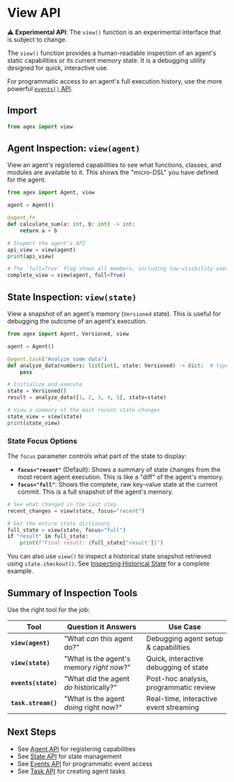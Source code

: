# View API

⚠️ **Experimental API**: The `view()` function is an experimental interface that is subject to change.

The `view()` function provides a human-readable inspection of an agent's static capabilities or its current memory state. It is a debugging utility designed for quick, interactive use.

For programmatic access to an agent's full execution history, use the more powerful [`events()` API](events.md).

## Import

```python
from agex import view
```

## Agent Inspection: `view(agent)`

View an agent's registered capabilities to see what functions, classes, and modules are available to it. This shows the "micro-DSL" you have defined for the agent.

```python
from agex import Agent, view

agent = Agent()

@agent.fn
def calculate_sum(a: int, b: int) -> int:
    return a + b

# Inspect the agent's API
api_view = view(agent)
print(api_view)

# The `full=True` flag shows all members, including low-visibility ones
complete_view = view(agent, full=True)
```

## State Inspection: `view(state)`

View a snapshot of an agent's memory (`Versioned` state). This is useful for debugging the outcome of an agent's execution.

```python
from agex import Agent, Versioned, view

agent = Agent()

@agent.task("Analyze some data")
def analyze_data(numbers: list[int], state: Versioned) -> dict:  # type: ignore[return-value]
    pass

# Initialize and execute
state = Versioned()
result = analyze_data([1, 2, 3, 4, 5], state=state)

# View a summary of the most recent state changes
state_view = view(state)
print(state_view)
```

### State Focus Options

The `focus` parameter controls what part of the state to display:

- **`focus="recent"`** (Default): Shows a summary of state changes from the most recent agent execution. This is like a "diff" of the agent's memory.
- **`focus="full"`**: Shows the complete, raw key-value state at the current commit. This is a full snapshot of the agent's memory.

```python
# See what changed in the last step
recent_changes = view(state, focus="recent")

# Get the entire state dictionary
full_state = view(state, focus="full")
if "result" in full_state:
    print(f"Final result: {full_state['result']}")
```

You can also use `view()` to inspect a historical state snapshot retrieved using `state.checkout()`. See [Inspecting Historical State](state.md#inspecting-historical-state) for a complete example.

## Summary of Inspection Tools

Use the right tool for the job:

| Tool | Question it Answers | Use Case |
|---|---|---|
| **`view(agent)`** | "What *can* this agent do?" | Debugging agent setup & capabilities |
| **`view(state)`** | "What is the agent's memory *right now*?" | Quick, interactive debugging of state |
| **`events(state)`** | "What did the agent *do* historically?" | Post-hoc analysis, programmatic review |
| **`task.stream()`** | "What is the agent *doing* right now?" | Real-time, interactive event streaming |

## Next Steps

- See [Agent API](agent.md) for registering capabilities
- See [State API](state.md) for state management
- See [Events API](events.md) for programmatic event access
- See [Task API](task.md) for creating agent tasks 